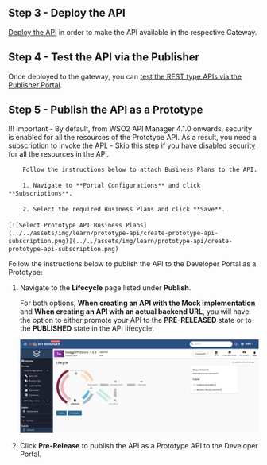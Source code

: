 ## Step 3 - Deploy the API

[Deploy the API](../../../../deploy-and-publish/deploy-on-gateway/deploy-api/deploy-an-api/) in order to make the API available in the respective Gateway.

## Step 4 - Test the API via the Publisher

Once deployed to the gateway, you can [test the REST type APIs via the Publisher Portal](../../../../design/create-api/create-rest-api/test-a-rest-api/).

## Step 5 - Publish the API as a Prototype

!!! important
		- By default, from WSO2 API Manager 4.1.0 onwards, security is enabled for all the resources of the Prototype API. As a result, you need a subscription to invoke the API.
    - Skip this step if you have [disabled security](../../../../design/api-security/api-authentication/disable-security/) for all the resources in the API.

		Follow the instructions below to attach Business Plans to the API.

		1. Navigate to **Portal Configurations** and click **Subscriptions**.

		2. Select the required Business Plans and click **Save**.

    [![Select Prototype API Business Plans](../../assets/img/learn/prototype-api/create-prototype-api-subscription.png)](../../assets/img/learn/prototype-api/create-prototype-api-subscription.png)

Follow the instructions below to publish the API to the Developer Portal as a Prototype:

1. Navigate to the **Lifecycle** page listed under **Publish**.  
    
    For both options, **When creating an API with the Mock Implementation** and **When creating an API with an actual backend URL**, you will have the option to either promote your API to the **PRE-RELEASED** state or to the **PUBLISHED** state in the API lifecycle.

    [![Publish as Pre-Released API when using backend URL](../../assets/img/learn/prototype-api/backend-url-lifecycle.png)](../../assets/img/learn/prototype-api/backend-url-lifecycle.png)

2. Click **Pre-Release** to publish the API as a Prototype API to the Developer Portal.